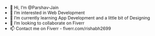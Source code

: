 - 👋 Hi, I’m @Parshav-Jain
- 👀 I’m interested in Web Development 
- 🌱 I’m currently learning App Development and a little bit of Designing
- 💞️ I’m looking to collaborate on Fiverr
- 📫 Contact me on Fiverr - fiverr.com/rishabh2699 

<!---
Parshav-Jain/Parshav-Jain is a ✨ special ✨ repository because its `README.md` (this file) appears on your GitHub profile.
You can click the Preview link to take a look at your changes.
--->
